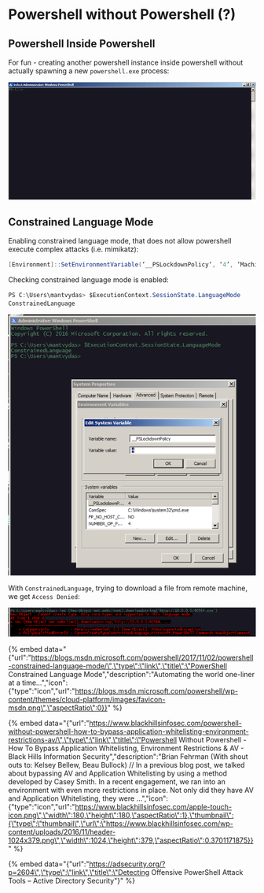 # Powershell without Powershell \(?\)

## Powershell Inside Powershell

For fun - creating another powershell instance inside powershell without actually spawning a new `powershell.exe` process:

![](../.gitbook/assets/ps-invoke.gif)

## Constrained Language Mode

Enabling constrained language mode, that does not allow powershell execute complex attacks \(i.e. mimikatz\):

```csharp
[Environment]::SetEnvironmentVariable(‘__PSLockdownPolicy‘, ‘4’, ‘Machine‘)
```

Checking constrained language mode is enabled:

```csharp
PS C:\Users\mantvydas> $ExecutionContext.SessionState.LanguageMode
ConstrainedLanguage
```

![](../.gitbook/assets/ps-constrained.png)

With `ConstrainedLanguage`, trying to download a file from remote machine, we get `Access Denied`:

![](../.gitbook/assets/ps-constrained-download-denied.png)

{% embed data="{\"url\":\"https://blogs.msdn.microsoft.com/powershell/2017/11/02/powershell-constrained-language-mode/\",\"type\":\"link\",\"title\":\"PowerShell Constrained Language Mode\",\"description\":\"Automating the world one-liner at a time…\",\"icon\":{\"type\":\"icon\",\"url\":\"https://blogs.msdn.microsoft.com/powershell/wp-content/themes/cloud-platform/images/favicon-msdn.png\",\"aspectRatio\":0}}" %}

{% embed data="{\"url\":\"https://www.blackhillsinfosec.com/powershell-without-powershell-how-to-bypass-application-whitelisting-environment-restrictions-av/\",\"type\":\"link\",\"title\":\"Powershell Without Powershell - How To Bypass Application Whitelisting, Environment Restrictions & AV - Black Hills Information Security\",\"description\":\"Brian Fehrman \(With shout outs to: Kelsey Bellew, Beau Bullock\) // In a previous blog post, we talked about bypassing AV and Application Whitelisting by using a method developed by Casey Smith. In a recent engagement, we ran into an environment with even more restrictions in place. Not only did they have AV and Application Whitelisting, they were …\",\"icon\":{\"type\":\"icon\",\"url\":\"https://www.blackhillsinfosec.com/apple-touch-icon.png\",\"width\":180,\"height\":180,\"aspectRatio\":1},\"thumbnail\":{\"type\":\"thumbnail\",\"url\":\"https://www.blackhillsinfosec.com/wp-content/uploads/2016/11/header-1024x379.png\",\"width\":1024,\"height\":379,\"aspectRatio\":0.3701171875}}" %}

{% embed data="{\"url\":\"https://adsecurity.org/?p=2604\",\"type\":\"link\",\"title\":\"Detecting Offensive PowerShell Attack Tools – Active Directory Security\"}" %}

